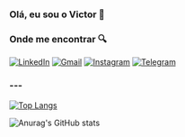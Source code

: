### Olá, eu sou o Victor 🤘

### Onde me encontrar 🔍


[![LinkedIn](https://img.shields.io/badge/linkedin-%230077B5.svg?style=for-the-badge&logo=linkedin&logoColor=white)](https://www.linkedin.com/in/victor-da-silva-lins-a0764a201/)
[![Gmail](https://img.shields.io/badge/Gmail-D14836?style=for-the-badge&logo=gmail&logoColor=white)]([malito:vicdron@gmail.com](https://mail.google.com/mail/vicdron@gmail.com))
[![Instagram](https://img.shields.io/badge/Instagram-%23E4405F.svg?style=for-the-badge&logo=Instagram&logoColor=white)](https://www.instagram.com/vicdron/)
[![Telegram](https://img.shields.io/badge/Telegram-2CA5E0?style=for-the-badge&logo=telegram&logoColor=white)](https://t.me/vicdron)

### ---
 
 [![Top Langs](https://github-readme-stats.vercel.app/api/top-langs/?username=vicdron&layout=compact)](https://github.com/anuraghazra/github-readme-stats)
 
![Anurag's GitHub stats](https://github-readme-stats.vercel.app/api?username=vicdron&show_icons=true&theme=Default)


